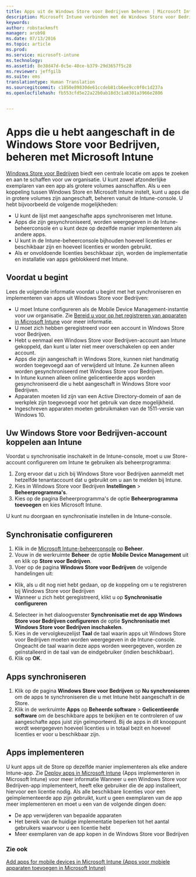 ```yaml
---
title: Apps uit de Windows Store voor Bedrijven beheren | Microsoft Intune
description: Microsoft Intune verbinden met de Windows Store voor Bedrijven als u apps via het volume-aankoopprogramma hebt gekocht vanuit de Intune-console.
keywords: 
author: robstackmsft
manager: arob98
ms.date: 07/13/2016
ms.topic: article
ms.prod: 
ms.service: microsoft-intune
ms.technology: 
ms.assetid: 8e38d47d-0c5e-40ce-b379-29d3657f5c28
ms.reviewer: jeffgilb
ms.suite: ems
translationtype: Human Translation
ms.sourcegitcommit: c1850e89830de61ccdeb81cb6ee9cc0f0c1d237a
ms.openlocfilehash: fb553cfd5e22a22b0ab18d3c1a8301a3966e2806


---
```


# Apps die u hebt aangeschaft in de Windows Store voor Bedrijven, beheren met Microsoft Intune
[Windows Store voor Bedrijven](https://www.microsoft.com/business-store) biedt een centrale locatie om apps te zoeken en aan te schaffen voor uw organisatie. U kunt zowel afzonderlijke exemplaren van een app als grotere volumes aanschaffen. Als u een koppeling tussen Windows Store en Microsoft Intune instelt, kunt u apps die in grotere volumes zijn aangeschaft, beheren vanuit de Intune-console. U hebt bijvoorbeeld de volgende mogelijkheden:
* U kunt de lijst met aangeschafte apps synchroniseren met Intune.
* Apps die zijn gesynchroniseerd, worden weergegeven in de Intune-beheerconsole en u kunt deze op dezelfde manier implementeren als andere apps.
* U kunt in de Intune-beheerconsole bijhouden hoeveel licenties er beschikbaar zijn en hoeveel licenties er worden gebruikt.
* Als er onvoldoende licenties beschikbaar zijn, worden de implementatie en installatie van apps geblokkeerd met Intune.

## Voordat u begint
Lees de volgende informatie voordat u begint met het synchroniseren en implementeren van apps uit Windows Store voor Bedrijven:
* U moet Intune configureren als de Mobile Device Management-instantie voor uw organisatie. Zie [Bereid u voor op het registreren van apparaten in Microsoft Intune](get-ready-to-enroll-devices-in-microsoft-intune.md) voor meer informatie.
* U moet zich hebben geregistreerd voor een account in Windows Store voor Bedrijven.
* Hebt u eenmaal een Windows Store voor Bedrijven-account aan Intune gekoppeld, dan kunt u later niet meer overschakelen op een ander account.
* Apps die zijn aangeschaft in Windows Store, kunnen niet handmatig worden toegevoegd aan of verwijderd uit Intune. Ze kunnen alleen worden gesynchroniseerd met Windows Store voor Bedrijven.
* In Intune kunnen alleen online gelicentieerde apps worden gesynchroniseerd die u hebt aangeschaft in Windows Store voor Bedrijven.
* Apparaten moeten lid zijn van een Active Directory-domein of aan de werkplek zijn toegevoegd voor het gebruik van deze mogelijkheid.
* Ingeschreven apparaten moeten gebruikmaken van de 1511-versie van Windows 10.

## Uw Windows Store voor Bedrijven-account koppelen aan Intune
Voordat u synchronisatie inschakelt in de Intune-console, moet u uw Store-account configureren om Intune te gebruiken als beheerprogramma:
1. Zorg ervoor dat u zich bij Windows Store voor Bedrijven aanmeldt met hetzelfde tenantaccount dat u gebruikt om u aan te melden bij Intune.
2. Kies in Windows Store voor Bedrijven **Instellingen** > **Beheerprogramma's**.
3. Kies op de pagina Beheerprogramma's de optie **Beheerprogramma toevoegen** en kies Microsoft Intune.

U kunt nu doorgaan en synchronisatie instellen in de Intune-console.

## Synchronisatie configureren

1. Klik in de [Microsoft Intune-beheerconsole](https://manage.microsoft.com) op **Beheer**.
2. Vouw in de werkruimte **Beheer** de optie **Mobile Device Management** uit en klik op **Store voor Bedrijven**.
3. Voer op de pagina **Windows Store voor Bedrijven** de volgende handelingen uit:
* Klik, als u dit nog niet hebt gedaan, op de koppeling om u te registreren bij Windows Store voor Bedrijven
* Wanneer u zich hebt geregistreerd, klikt u op **Synchronisatie configureren**
4. Selecteer in het dialoogvenster **Synchronisatie met de app Windows Store voor Bedrijven configureren** de optie **Synchronisatie met Windows Store voor Bedrijven inschakelen**.
5. Kies in de vervolgkeuzelijst **Taal** de taal waarin apps uit Windows Store voor Bedrijven moeten worden weergegeven in de Intune-console. Ongeacht de taal waarin deze apps worden weergegeven, worden ze geïnstalleerd in de taal van de eindgebruiker (indien beschikbaar).
6. Klik op **OK**.

## Apps synchroniseren

1. Klik op de pagina **Windows Store voor Bedrijven** op **Nu synchroniseren** om de apps te synchroniseren die u met Intune hebt aangeschaft in de Store.
2. Klik in de werkruimte **Apps** op **Beheerde software** > **Gelicentieerde software** om de beschikbare apps te bekijken en te controleren of uw aangeschafte apps juist zijn geïmporteerd.
Bij de apps in dit knooppunt wordt weergegeven hoeveel licenties u in totaal bezit en hoeveel licenties er voor u beschikbaar zijn.

## Apps implementeren

U kunt apps uit de Store op dezelfde manier implementeren als elke andere Intune-app. Zie [Deploy apps in Microsoft Intune](deploy-apps-in-microsoft-intune.md) (Apps implementeren in Microsoft Intune) voor meer informatie
Wanneer u een Windows Store voor Bedrijven-app implementeert, heeft elke gebruiker die de app installeert, hiervoor een licentie nodig. Als alle beschikbare licenties voor een geïmplementeerde app zijn gebruikt, kunt u geen exemplaren van de app meer implementeren en moet u een van de volgende dingen doen:
* De app verwijderen van bepaalde apparaten
* Het bereik van de huidige implementatie beperken tot het aantal gebruikers waarvoor u een licentie hebt
* Meer exemplaren van de app kopen in de Windows Store voor Bedrijven


### Zie ook
[Add apps for mobile devices in Microsoft Intune (Apps voor mobiele apparaten toevoegen in Microsoft Intune)](add-apps-for-mobile-devices-in-microsoft-intune.md)





<!--HONumber=Jul16_HO3-->


